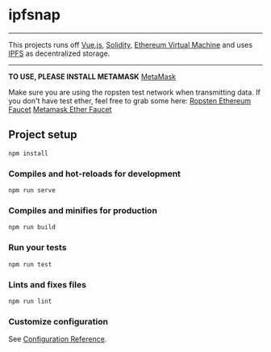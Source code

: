 # ipfsnap
---
This projects runs off [Vue.js](https://vuejs.org), [Solidity](https://solidity.readthedocs.io/en/v0.5.10/), [Ethereum Virtual Machine](https://etherscan.io) and uses [IPFS](https://ipfs.io) as decentralized storage.

---

**TO USE, PLEASE INSTALL METAMASK**
[MetaMask](https://metamask.io/)

Make sure you are using the ropsten test network when transmitting data. If you don't have test ether, feel free to grab some here:
[Ropsten Ethereum Faucet](https://faucet.ropsten.be/)
[Metamask Ether Faucet](https://faucet.metamask.io/)
## Project setup
```
npm install
```

### Compiles and hot-reloads for development
```
npm run serve
```

### Compiles and minifies for production
```
npm run build
```

### Run your tests
```
npm run test
```

### Lints and fixes files
```
npm run lint
```

### Customize configuration
See [Configuration Reference](https://cli.vuejs.org/config/).
